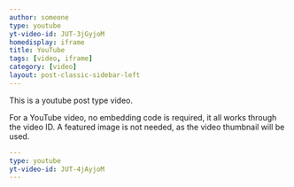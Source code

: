 ```yaml
---
author: someone
type: youtube
yt-video-id: JUT-3jGyjoM
homedisplay: iframe
title: YouTube
tags: [video, iframe]
category: [video]
layout: post-classic-sidebar-left
---
```

This is a youtube post type video.

For a YouTube video, no embedding code is required, it all works through the video ID. A featured image is not needed, as the video thumbnail will be used.

```yml
---
type: youtube
yt-video-id: JUT-4jAyjoM
---
```
